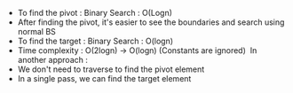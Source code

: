 - To find the pivot : Binary Search : O(Logn)
- After finding the pivot, it's easier to see the boundaries and search using normal BS
- To find the target : Binary Search : O(logn)
- Time complexity : O(2logn) -> O(logn) (Constants are ignored)
​
In another approach :
- We don't need to traverse to find the pivot element
- In a single pass, we can find the target element
​
​